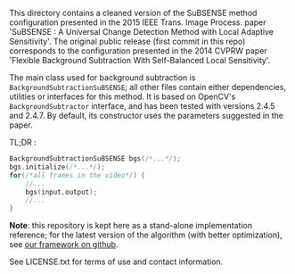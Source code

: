 This directory contains a cleaned version of the SuBSENSE method configuration presented in
the 2015 IEEE Trans. Image Process. paper 'SuBSENSE : A Universal Change Detection Method with
Local Adaptive Sensitivity'. The original public release (first commit in this repo) corresponds
to the configuration presented in the 2014 CVPRW paper 'Flexible Background Subtraction With
Self-Balanced Local Sensitivity'.

The main class used for background subtraction is `BackgroundSubtractionSuBSENSE`; all other files
contain either dependencies, utilities or interfaces for this method. It is based on OpenCV's
`BackgroundSubtractor` interface, and has been tested with versions 2.4.5 and 2.4.7. By default,
its constructor uses the parameters suggested in the paper.


TL;DR :

```cpp
BackgroundSubtractionSuBSENSE bgs(/*...*/);
bgs.initialize(/*...*/);
for(/*all frames in the video*/) {
    //...
    bgs(input,output);
    //...
}
```

**Note**: this repository is kept here as a stand-alone implementation reference; for the latest
version of the algorithm (with better optimization), see [our framework on github](https://github.com/plstcharles/litiv).

See LICENSE.txt for terms of use and contact information.
